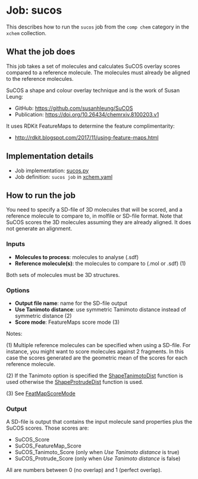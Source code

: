 # Job: sucos

This describes how to run the `sucos` job from the `comp chem` category in the `xchem` collection.

## What the job does

This job takes a set of molecules and calculates SuCOS overlay scores compared to a reference molecule.
The molecules must already be aligned to the reference molecules.

SuCOS a shape and colour overlay technique and is the work of Susan Leung:
* GitHub: https://github.com/susanhleung/SuCOS
* Publication: https://doi.org/10.26434/chemrxiv.8100203.v1

It uses RDKit FeatureMaps to determine the  feature complimentarity:
* http://rdkit.blogspot.com/2017/11/using-feature-maps.html

## Implementation details

* Job implementation: [sucos.py](/sucos.py)
* Job definition: `sucos job` in [xchem.yaml](../xchem.yaml)

## How to run the job

You need to specify a SD-file of 3D molecules that will be scored, and a reference molecule to compare to, in molfile 
or SD-file format. Note that SuCOS scores the 3D molecules assuming they are already aligned. It does not generate an
alignment.

### Inputs

* **Molecules to process**: molecules to analyse (.sdf)
* **Reference molecule(s)**: the molecules to compare to (.mol or .sdf) (1)

Both sets of molecules must be 3D structures.

### Options

* **Output file name**: name for the SD-file output
* **Use Tanimoto distance**: use symmetric Tamimoto distance instead of symmetric distance (2)
* **Score mode**: FeatureMaps score mode (3)

Notes:

(1) Multiple reference molecules can be specified when using a SD-file. For instance, you might want to score molecules
against 2 fragments. In this case the scores generated are the geometric mean of the scores for each reference molecule.

(2) If the Tanimoto option is specified the [ShapeTanimotoDist](http://rdkit.org/docs/source/rdkit.Chem.rdShapeHelpers.html?highlight=shapetanimotodist#rdkit.Chem.rdShapeHelpers.ShapeTanimotoDist) function is used otherwise the [ShapeProtrudeDist](http://rdkit.org/docs/source/rdkit.Chem.rdShapeHelpers.html?highlight=shapeprotrudedist#rdkit.Chem.rdShapeHelpers.ShapeProtrudeDist) function is used.

(3) See [FeatMapScoreMode](http://rdkit.org/docs/source/rdkit.Chem.FeatMaps.FeatMaps.html?highlight=featmapscoremode#rdkit.Chem.FeatMaps.FeatMaps.FeatMapScoreMode)

### Output

A SD-file is output that contains the input molecule sand properties plus the SuCOS scores.
Those scores are:
* SuCOS_Score
* SuCOS_FeatureMap_Score
* SuCOS_Tanimoto_Score (only when *Use Tanimoto distance* is true)
* SuCOS_Protrude_Score (only when *Use Tanimoto distance* is false)

All are numbers between 0 (no overlap) and 1 (perfect overlap).